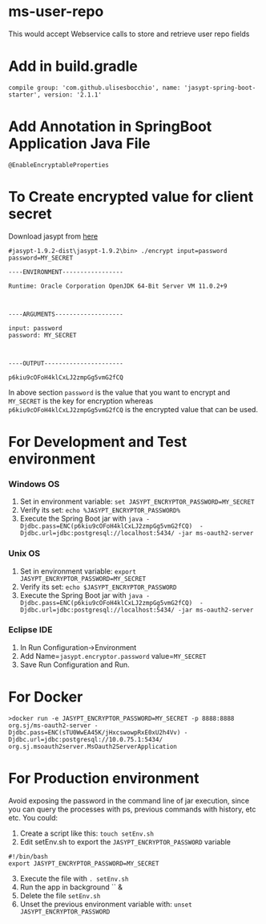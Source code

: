 # ms-user-repo
This would accept Webservice calls to store and retrieve user repo fields

# Add in build.gradle

 `compile group: 'com.github.ulisesbocchio', name: 'jasypt-spring-boot-starter', version: '2.1.1'`
       
# Add Annotation in SpringBoot Application Java File 

`@EnableEncryptableProperties`


# To Create encrypted value for client secret

Download jasypt from [here](http://www.jasypt.org/download.html)

```
#jasypt-1.9.2-dist\jasypt-1.9.2\bin> ./encrypt input=password password=MY_SECRET

----ENVIRONMENT-----------------

Runtime: Oracle Corporation OpenJDK 64-Bit Server VM 11.0.2+9



----ARGUMENTS-------------------

input: password
password: MY_SECRET



----OUTPUT----------------------

p6kiu9cOFoH4klCxLJ2zmpGg5vmG2fCQ
```
In above section `password` is the value that you want to encrypt and `MY_SECRET` is the key for encryption whereas `p6kiu9cOFoH4klCxLJ2zmpGg5vmG2fCQ` is the encrypted value that can be used.

# For Development and Test environment

### Windows OS
1. Set in environment variable: `set JASYPT_ENCRYPTOR_PASSWORD=MY_SECRET`
2. Verify its set: `echo %JASYPT_ENCRYPTOR_PASSWORD%`
3. Execute the Spring Boot jar with `java -Djdbc.pass=ENC(p6kiu9cOFoH4klCxLJ2zmpGg5vmG2fCQ)  -Djdbc.url=jdbc:postgresql://localhost:5434/ -jar ms-oauth2-server`

### Unix OS
1. Set in environment variable: `export JASYPT_ENCRYPTOR_PASSWORD=MY_SECRET`
2. Verify its set: `echo $JASYPT_ENCRYPTOR_PASSWORD`
3. Execute the Spring Boot jar with `java -Djdbc.pass=ENC(p6kiu9cOFoH4klCxLJ2zmpGg5vmG2fCQ)  -Djdbc.url=jdbc:postgresql://localhost:5434/ -jar ms-oauth2-server`

### Eclipse IDE
1. In Run Configuration->Environment
2. Add Name=`jasypt.encryptor.password` value=`MY_SECRET`
3. Save Run Configuration and Run.




# For Docker

```
>docker run -e JASYPT_ENCRYPTOR_PASSWORD=MY_SECRET -p 8888:8888 org.sj/ms-oauth2-server -Djdbc.pass=ENC(sTU0WwEA45K/jHxcswowpRxE0xU2h4Vv) -Djdbc.url=jdbc:postgresql://10.0.75.1:5434/ org.sj.msoauth2server.MsOauth2ServerApplication
```


# For Production environment

Avoid exposing the password in the command line of jar execution, since you can query the processes with ps, previous commands with history, etc etc. You could:

1. Create a script like this: `touch setEnv.sh`
2. Edit setEnv.sh to export the `JASYPT_ENCRYPTOR_PASSWORD` variable

```
#!/bin/bash
export JASYPT_ENCRYPTOR_PASSWORD=MY_SECRET
```

3. Execute the file with `. setEnv.sh`
4. Run the app in background `` &
5. Delete the file `setEnv.sh`
6. Unset the previous environment variable with: `unset JASYPT_ENCRYPTOR_PASSWORD`



